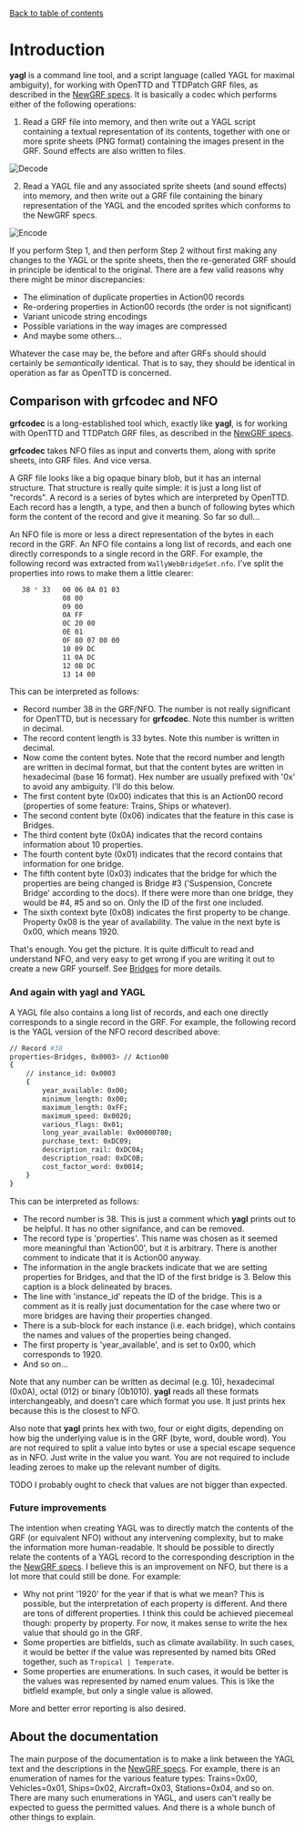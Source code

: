 [Back to table of contents](index.md)

# Introduction

**yagl** is a command line tool, and a script language (called YAGL for maximal ambiguity), for working with OpenTTD and TTDPatch GRF files, as described in the [NewGRF specs](https://newgrf-specs.tt-wiki.net/wiki/Main_Page). It is basically a codec which performs either of the following operations:

1. Read a GRF file into memory, and then write out a YAGL script containing a textual representation of its contents, together with one or more sprite sheets (PNG format) containing the images present in the GRF. Sound effects are also written to files.

![Decode](images/decode.png)

2. Read a YAGL file and any associated sprite sheets (and sound effects) into memory, and then write out a GRF file containing the binary representation of the YAGL and the encoded sprites which conforms to the NewGRF specs.

![Encode](images/encode.png)

If you perform Step 1, and then perform Step 2 without first making any changes to the YAGL or the sprite sheets, then the re-generated GRF should in principle be identical to the original. There are a few valid reasons why there might be minor discrepancies: 
- The elimination of duplicate properties in Action00 records
- Re-ordering properties in Action00 records (the order is not significant)
- Variant unicode string encodings
- Possible variations in the way images are compressed
- And maybe some others...

Whatever the case may be, the before and after GRFs should should certainly be *semantically* identical. That is to say, they should be identical in operation as far as OpenTTD is concerned.

## Comparison with grfcodec and NFO

**grfcodec** is a long-established tool which, exactly like **yagl**, is for working with OpenTTD and TTDPatch GRF files, as described in the [NewGRF specs](https://newgrf-specs.tt-wiki.net/wiki/Main_Page).

**grfcodec** takes NFO files as input and converts them, along with sprite sheets, into GRF files. And vice versa.

A GRF file looks like a big opaque binary blob, but it has an internal structure. That structure is really quite simple: it is just a long list of "records". A record is a series of bytes which are interpreted by OpenTTD. Each record has a length, a type, and then a bunch of following bytes which form the content of the record and give it meaning. So far so dull...

An NFO file is more or less a direct representation of the bytes in each record in the GRF. An NFO file contains a long list of records, and each one directly corresponds to a single record in the GRF. For example, the following record was extracted from `WallyWebBridgeSet.nfo`. I've split the properties into rows to make them a little clearer:

```bash
   38 * 33	 00 06 0A 01 03 
             08 00 
             09 00 
             0A FF 
             0C 20 00 
             0E 01 
             0F 80 07 00 00 
             10 09 DC 
             11 0A DC 
             12 0B DC 
             13 14 00
```

This can be interpreted as follows:

- Record number 38 in the GRF/NFO. The number is not really significant for OpenTTD, but is necessary for **grfcodec**. Note this number is written in decimal.
- The record content length is 33 bytes. Note this number is written in decimal.
- Now come the content bytes. Note that the record number and length are written in decimal format, but that the content bytes are written in hexadecimal (base 16 format). Hex number are usually prefixed with '0x' to avoid any ambiguity. I'll do this below.
- The first content byte (0x00) indicates that this is an Action00 record (properties of some feature: Trains, Ships or whatever). 
- The second content byte (0x06) indicates that the feature in this case is Bridges.
- The third content byte (0x0A) indicates that the record contains information about 10 properties.
- The fourth content byte (0x01) indicates that the record contains that information for one bridge.
- The fifth content byte (0x03) indicates that the bridge for which the properties are being changed is Bridge #3 ('Suspension, Concrete Bridge' according to the docs). If there were more than one bridge, they would be #4, #5 and so on. Only the ID of the first one included.
- The sixth context byte (0x08) indicates the first property to be change. Property 0x08 is the year of availability. The value in the next byte is 0x00, which means 1920.

That's enough. You get the picture. It is quite difficult to read and understand NFO, and very easy to get wrong if you are writing it out to create a new GRF yourself. See [Bridges](https://newgrf-specs.tt-wiki.net/wiki/Action0/Bridges) for more details.

### And again with **yagl** and YAGL

A YAGL file also contains a long list of records, and each one directly corresponds to a single record in the GRF. For example, the following record is the YAGL version of the NFO record described above:

```bash
// Record #38
properties<Bridges, 0x0003> // Action00
{
    // instance_id: 0x0003
    {
        year_available: 0x00;
        minimum_length: 0x00;
        maximum_length: 0xFF;
        maximum_speed: 0x0020;
        various_flags: 0x01;
        long_year_available: 0x00000780;
        purchase_text: 0xDC09;
        description_rail: 0xDC0A;
        description_road: 0xDC0B;
        cost_factor_word: 0x0014;
    }
}
```

This can be interpreted as follows:

- The record number is 38. This is just a comment which **yagl** prints out to be helpful. It has no other signifance, and can be removed.
- The record type is 'properties'. This name was chosen as it seemed more meaningful than 'Action00', but it is arbitrary. There is another comment to indicate that it is Action00 anyway.
- The information in the angle brackets indicate that we are setting properties for Bridges, and that the ID of the first bridge is 3. Below this caption is a block delineated by braces. 
- The line with 'instance_id' repeats the ID of the bridge. This is a comment as it is really just documentation for the case where two or more bridges are having their properties changed.
- There is a sub-block for each instance (i.e. each bridge), which contains the names and values of the properties being changed.
- The first property is 'year_available', and is set to 0x00, which corresponds to 1920.
- And so on...

Note that any number can be written as decimal (e.g. 10), hexadecimal (0x0A), octal (012) or binary (0b1010). **yagl** reads all these formats interchangeably, and doesn't care which format you use. It just prints hex because this is the closest to NFO.

Also note that **yagl** prints hex with two, four or eight digits, depending on how big the underlying value is in the GRF (byte, word, double word). You are not required to split a value into bytes or use a special escape sequence as in NFO. Just write in the value you want. You are not required to include leading zeroes to make up the relevant number of digits. 

TODO I probably ought to check that values are not bigger than expected.

### Future improvements

The intention when creating YAGL was to directly match the contents of the GRF (or equivalent NFO) without any intervening complexity, but to make the information more human-readable. It should be possible to directly relate the contents of a YAGL record to the corresponding description in the the [NewGRF specs](https://newgrf-specs.tt-wiki.net/wiki/Main_Page). I believe this is an improvement on NFO, but there is a lot more that could still be done. For example: 

- Why not print '1920' for the year if that is what we mean? This is possible, but the interpretation of each property is different. And there are tons of different properties. I think this could be achieved piecemeal though: property by property. For now, it makes sense to write the hex value that should go in the GRF. 
- Some properties are bitfields, such as climate availability. In such cases, it would be better if the value was represented by named bits ORed together, such as `Tropical | Temperate`. 
- Some properties are enumerations. In such cases, it would be better is the values was represented by named enum values. This is like the bitfield example, but only a single value is allowed.

More and better error reporting is also desired.

## About the documentation

The main purpose of the documentation is to make a link between the YAGL text and the descriptions in the [NewGRF specs](https://newgrf-specs.tt-wiki.net/wiki/Main_Page). For example, there is an enumeration of names for the various feature types: Trains=0x00, Vehicles=0x01, Ships=0x02, Aircraft=0x03, Stations=0x04, and so on. There are many such enumerations in YAGL, and users can't really be expected to guess the permitted values. And there is a whole bunch of other things to explain.


